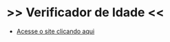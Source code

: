 # >> Verificador de Idade <<

* [Acesse o site clicando aqui](https://joycekellyy.github.io/Verificador-idade/)
